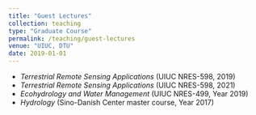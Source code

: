 ```yaml
---
title: "Guest Lectures"
collection: teaching
type: "Graduate Course"
permalink: /teaching/guest-lectures
venue: "UIUC, DTU"
date: 2019-01-01
---
```


* *Terrestrial Remote Sensing Applications* (UIUC NRES-598, 2019)
* *Terrestrial Remote Sensing Applications* (UIUC NRES-598, 2021)
* *Ecohydrology and Water Management* (UIUC NRES-499, Year 2019)
* *Hydrology* (Sino-Danish Center master course, Year 2017)

